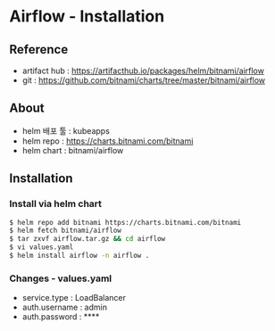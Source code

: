 # Airflow - Installation

## Reference
- artifact hub : https://artifacthub.io/packages/helm/bitnami/airflow
- git : https://github.com/bitnami/charts/tree/master/bitnami/airflow

## About
- helm 배포 툴 : kubeapps
- helm repo : https://charts.bitnami.com/bitnami
- helm chart : bitnami/airflow

## Installation

### Install via helm chart
```bash
$ helm repo add bitnami https://charts.bitnami.com/bitnami
$ helm fetch bitnami/airflow
$ tar zxvf airflow.tar.gz && cd airflow
$ vi values.yaml
$ helm install airflow -n airflow .
```

### Changes - values.yaml
- service.type : LoadBalancer
- auth.username : admin
- auth.password : ****
